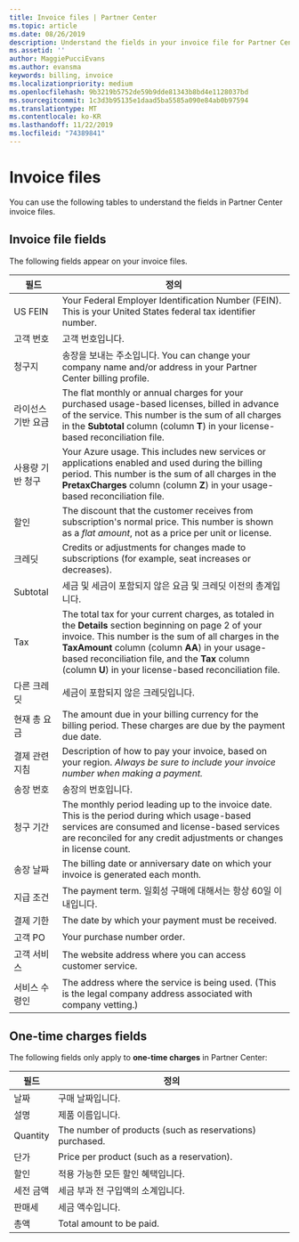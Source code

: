 ```yaml
---
title: Invoice files | Partner Center
ms.topic: article
ms.date: 08/26/2019
description: Understand the fields in your invoice file for Partner Center billing.
ms.assetid: ''
author: MaggiePucciEvans
ms.author: evansma
keywords: billing, invoice
ms.localizationpriority: medium
ms.openlocfilehash: 9b3219b5752de59b9dde81343b8bd4e1128037bd
ms.sourcegitcommit: 1c3d3b95135e1daad5ba5585a090e84ab0b97594
ms.translationtype: MT
ms.contentlocale: ko-KR
ms.lasthandoff: 11/22/2019
ms.locfileid: "74389841"
---
```

# <a name="invoice-files"></a>Invoice files

You can use the following tables to understand the fields in Partner Center invoice files.

## <a name="invoice-file-fields"></a>Invoice file fields

The following fields appear on your invoice files.

| 필드 | 정의 |
| ----- | ---------- |
| US FEIN | Your Federal Employer Identification Number (FEIN). This is your United States federal tax identifier number. |
| 고객 번호 | 고객 번호입니다. |
| 청구지 | 송장을 보내는 주소입니다. You can change your company name and/or address in your Partner Center billing profile. |
| 라이선스 기반 요금 | The flat monthly or annual charges for your purchased usage-based licenses, billed in advance of the service. This number is the sum of all charges in the **Subtotal** column (column **T**) in your license-based reconciliation file. |
| 사용량 기반 청구 | Your Azure usage. This includes new services or applications enabled and used during the billing period. This number is the sum of all charges in the **PretaxCharges** column (column **Z**) in your usage-based reconciliation file. |
| 할인 | The discount that the customer receives from subscription's normal price. This number is shown as a *flat amount*, not as a price per unit or license. |
| 크레딧 | Credits or adjustments for changes made to subscriptions (for example, seat increases or decreases). |
| Subtotal | 세금 및 세금이 포함되지 않은 요금 및 크레딧 이전의 총계입니다. |
| Tax | The total tax for your current charges, as totaled in the **Details** section beginning on page 2 of your invoice. This number is the sum of all charges in the **TaxAmount** column (column **AA**) in your usage-based reconciliation file, and the **Tax** column (column **U**) in your license-based reconciliation file. |
| 다른 크레딧 | 세금이 포함되지 않은 크레딧입니다. |
| 현재 총 요금 | The amount due in your billing currency for the billing period. These charges are due by the payment due date. |
| 결제 관련 지침 | Description of how to pay your invoice, based on your region. *Always be sure to include your invoice number when making a payment.* |
| 송장 번호 | 송장의 번호입니다. |
| 청구 기간 | The monthly period leading up to the invoice date. This is the period during which usage-based services are consumed and license-based services are reconciled for any credit adjustments or changes in license count. |
| 송장 날짜 | The billing date or anniversary date on which your invoice is generated each month. |
| 지급 조건 | The payment term. 일회성 구매에 대해서는 항상 60일 이내입니다. |
| 결제 기한 | The date by which your payment must be received. |
| 고객 PO | Your purchase number order. |
| 고객 서비스 | The website address where you can access customer service. |
| 서비스 수령인 | The address where the service is being used. (This is the legal company address associated with company vetting.) |

## <a name="one-time-charges-fields"></a>One-time charges fields

The following fields only apply to **one-time charges** in Partner Center:

| 필드 | 정의 |
| ----- | ---------- |
| 날짜 | 구매 날짜입니다. |
| 설명 | 제품 이름입니다. |
| Quantity | The number of products (such as reservations) purchased. |
| 단가 | Price per product (such as a reservation). |
| 할인 | 적용 가능한 모든 할인 혜택입니다. |
| 세전 금액 | 세금 부과 전 구입액의 소계입니다. |
| 판매세 | 세금 액수입니다. |
| 총액 | Total amount to be paid. |
